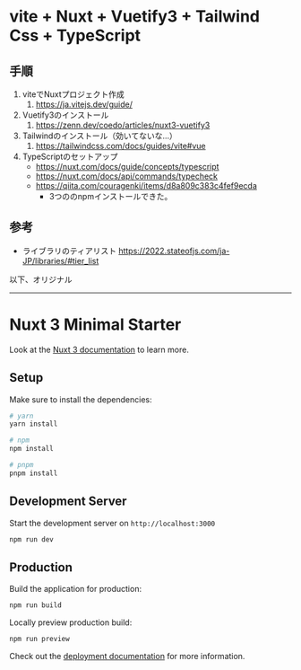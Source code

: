# vite + Nuxt + Vuetify3 + Tailwind Css + TypeScript

## 手順
1. viteでNuxtプロジェクト作成
   1. https://ja.vitejs.dev/guide/
2. Vuetify3のインストール
   1. https://zenn.dev/coedo/articles/nuxt3-vuetify3
3. Tailwindのインストール（効いてないな…）
   1. https://tailwindcss.com/docs/guides/vite#vue
4. TypeScriptのセットアップ
   - https://nuxt.com/docs/guide/concepts/typescript
   - https://nuxt.com/docs/api/commands/typecheck
   - https://qiita.com/couragenki/items/d8a809c383c4fef9ecda
     - 3つののnpmインストールできた。

## 参考
- ライブラリのティアリスト
    https://2022.stateofjs.com/ja-JP/libraries/#tier_list


以下、オリジナル

---

# Nuxt 3 Minimal Starter

Look at the [Nuxt 3 documentation](https://nuxt.com/docs/getting-started/introduction) to learn more.

## Setup

Make sure to install the dependencies:

```bash
# yarn
yarn install

# npm
npm install

# pnpm
pnpm install
```

## Development Server

Start the development server on `http://localhost:3000`

```bash
npm run dev
```

## Production

Build the application for production:

```bash
npm run build
```

Locally preview production build:

```bash
npm run preview
```

Check out the [deployment documentation](https://nuxt.com/docs/getting-started/deployment) for more information.
